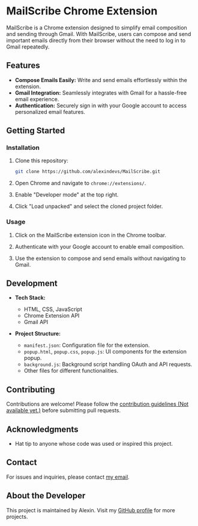 # MailScribe Chrome Extension

MailScribe is a Chrome extension designed to simplify email composition and sending through Gmail. With MailScribe, users can compose and send important emails directly from their browser without the need to log in to Gmail repeatedly.

## Features

- **Compose Emails Easily:** Write and send emails effortlessly within the extension.
- **Gmail Integration:** Seamlessly integrates with Gmail for a hassle-free email experience.
- **Authentication:** Securely sign in with your Google account to access personalized email features.

## Getting Started

### Installation

1. Clone this repository:

   ```bash
   git clone https://github.com/alexindevs/MailScribe.git
   ```

2. Open Chrome and navigate to `chrome://extensions/`.

3. Enable "Developer mode" at the top right.

4. Click "Load unpacked" and select the cloned project folder.

### Usage

1. Click on the MailScribe extension icon in the Chrome toolbar.

2. Authenticate with your Google account to enable email composition.

3. Use the extension to compose and send emails without navigating to Gmail.

## Development

- **Tech Stack:**
  - HTML, CSS, JavaScript
  - Chrome Extension API
  - Gmail API

- **Project Structure:**
  - `manifest.json`: Configuration file for the extension.
  - `popup.html`, `popup.css`, `popup.js`: UI components for the extension popup.
  - `background.js`: Background script handling OAuth and API requests.
  - Other files for different functionalities.

## Contributing

Contributions are welcome! Please follow the [contribution guidelines (Not available yet.)](CONTRIBUTING.md) before submitting pull requests.

## Acknowledgments

- Hat tip to anyone whose code was used or inspired this project.

## Contact

For issues and inquiries, please contact [my email](alexindevs@gmail.com).

## About the Developer

This project is maintained by Alexin. Visit my [GitHub profile](https://github.com/alexindevs) for more projects.

